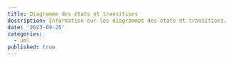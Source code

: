```yaml
---
title: Diagramme des états et transitions
description: Information sur les diagrammes des états et transitions.
date: '2023-09-25'
categories:
  - uml
published: true
---
```

